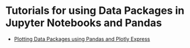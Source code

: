 # Tutorials for using Data Packages in Jupyter Notebooks and Pandas

- [Plotting Data Packages using Pandas and Plotly Express](tutorials/jupyter-pandas-tutorials/plotting-data-packages-with-pandas-and-plotly.md)


